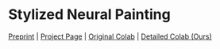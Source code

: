 # Stylized Neural Painting 

[Preprint](<https://arxiv.org/abs/2011.08114>) | [Project Page](<https://jiupinjia.github.io/neuralpainter/>)  | [Original Colab](<https://colab.research.google.com/drive/1XwZ4VI12CX2v9561-WD5EJwoSTJPFBbr?usp=sharing/>) | [Detailed Colab (Ours)](<https://colab.research.google.com/drive/1Dui8pONLcMlBcWnGStm0VcqYcNAq2U82?usp=sharing/>)  
